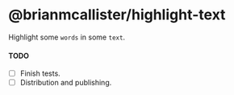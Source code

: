 # @brianmcallister/highlight-text

Highlight some `words` in some `text`.

#### TODO

- [ ] Finish tests.
- [ ] Distribution and publishing.
